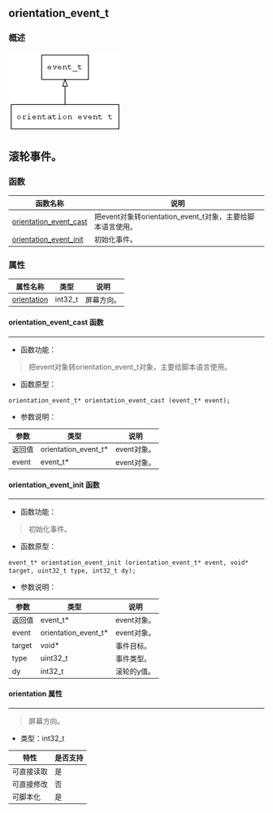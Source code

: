 ## orientation\_event\_t
### 概述
![image](images/orientation_event_t_0.png)

滚轮事件。
----------------------------------
### 函数
<p id="orientation_event_t_methods">

| 函数名称 | 说明 | 
| -------- | ------------ | 
| <a href="#orientation_event_t_orientation_event_cast">orientation\_event\_cast</a> | 把event对象转orientation_event_t对象，主要给脚本语言使用。 |
| <a href="#orientation_event_t_orientation_event_init">orientation\_event\_init</a> | 初始化事件。 |
### 属性
<p id="orientation_event_t_properties">

| 属性名称 | 类型 | 说明 | 
| -------- | ----- | ------------ | 
| <a href="#orientation_event_t_orientation">orientation</a> | int32\_t | 屏幕方向。 |
#### orientation\_event\_cast 函数
-----------------------

* 函数功能：

> <p id="orientation_event_t_orientation_event_cast">把event对象转orientation_event_t对象，主要给脚本语言使用。

* 函数原型：

```
orientation_event_t* orientation_event_cast (event_t* event);
```

* 参数说明：

| 参数 | 类型 | 说明 |
| -------- | ----- | --------- |
| 返回值 | orientation\_event\_t* | event对象。 |
| event | event\_t* | event对象。 |
#### orientation\_event\_init 函数
-----------------------

* 函数功能：

> <p id="orientation_event_t_orientation_event_init">初始化事件。

* 函数原型：

```
event_t* orientation_event_init (orientation_event_t* event, void* target, uint32_t type, int32_t dy);
```

* 参数说明：

| 参数 | 类型 | 说明 |
| -------- | ----- | --------- |
| 返回值 | event\_t* | event对象。 |
| event | orientation\_event\_t* | event对象。 |
| target | void* | 事件目标。 |
| type | uint32\_t | 事件类型。 |
| dy | int32\_t | 滚轮的y值。 |
#### orientation 属性
-----------------------
> <p id="orientation_event_t_orientation">屏幕方向。

* 类型：int32\_t

| 特性 | 是否支持 |
| -------- | ----- |
| 可直接读取 | 是 |
| 可直接修改 | 否 |
| 可脚本化   | 是 |
